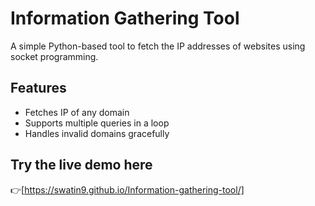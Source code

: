 # Information Gathering Tool

A simple Python-based tool to fetch the IP addresses of websites using socket programming.

## Features
- Fetches IP of any domain
- Supports multiple queries in a loop
- Handles invalid domains gracefully

## Try the live demo here 
👉[https://swatin9.github.io/Information-gathering-tool/]
